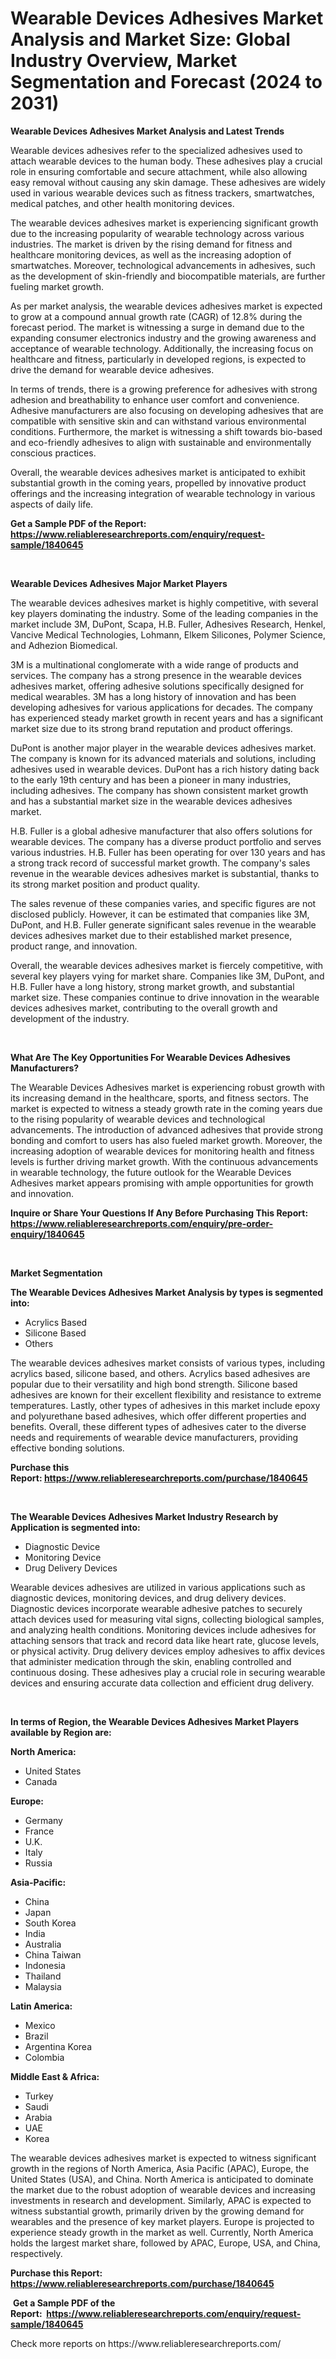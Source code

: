 <p><h1>Wearable Devices Adhesives Market Analysis and Market Size: Global Industry Overview, Market Segmentation and Forecast (2024 to 2031)</h1></p><p><strong>Wearable Devices Adhesives Market Analysis and Latest Trends</strong></p>
<p><p>Wearable devices adhesives refer to the specialized adhesives used to attach wearable devices to the human body. These adhesives play a crucial role in ensuring comfortable and secure attachment, while also allowing easy removal without causing any skin damage. These adhesives are widely used in various wearable devices such as fitness trackers, smartwatches, medical patches, and other health monitoring devices.</p><p>The wearable devices adhesives market is experiencing significant growth due to the increasing popularity of wearable technology across various industries. The market is driven by the rising demand for fitness and healthcare monitoring devices, as well as the increasing adoption of smartwatches. Moreover, technological advancements in adhesives, such as the development of skin-friendly and biocompatible materials, are further fueling market growth.</p><p>As per market analysis, the wearable devices adhesives market is expected to grow at a compound annual growth rate (CAGR) of 12.8% during the forecast period. The market is witnessing a surge in demand due to the expanding consumer electronics industry and the growing awareness and acceptance of wearable technology. Additionally, the increasing focus on healthcare and fitness, particularly in developed regions, is expected to drive the demand for wearable device adhesives.</p><p>In terms of trends, there is a growing preference for adhesives with strong adhesion and breathability to enhance user comfort and convenience. Adhesive manufacturers are also focusing on developing adhesives that are compatible with sensitive skin and can withstand various environmental conditions. Furthermore, the market is witnessing a shift towards bio-based and eco-friendly adhesives to align with sustainable and environmentally conscious practices.</p><p>Overall, the wearable devices adhesives market is anticipated to exhibit substantial growth in the coming years, propelled by innovative product offerings and the increasing integration of wearable technology in various aspects of daily life.</p></p>
<p><strong>Get a Sample PDF of the Report:&nbsp; <a href="https://www.reliableresearchreports.com/enquiry/request-sample/1840645">https://www.reliableresearchreports.com/enquiry/request-sample/1840645</a></strong></p>
<p>&nbsp;</p>
<p><strong>Wearable Devices Adhesives Major Market Players</strong></p>
<p><p>The wearable devices adhesives market is highly competitive, with several key players dominating the industry. Some of the leading companies in the market include 3M, DuPont, Scapa, H.B. Fuller, Adhesives Research, Henkel, Vancive Medical Technologies, Lohmann, Elkem Silicones, Polymer Science, and Adhezion Biomedical.</p><p>3M is a multinational conglomerate with a wide range of products and services. The company has a strong presence in the wearable devices adhesives market, offering adhesive solutions specifically designed for medical wearables. 3M has a long history of innovation and has been developing adhesives for various applications for decades. The company has experienced steady market growth in recent years and has a significant market size due to its strong brand reputation and product offerings.</p><p>DuPont is another major player in the wearable devices adhesives market. The company is known for its advanced materials and solutions, including adhesives used in wearable devices. DuPont has a rich history dating back to the early 19th century and has been a pioneer in many industries, including adhesives. The company has shown consistent market growth and has a substantial market size in the wearable devices adhesives market.</p><p>H.B. Fuller is a global adhesive manufacturer that also offers solutions for wearable devices. The company has a diverse product portfolio and serves various industries. H.B. Fuller has been operating for over 130 years and has a strong track record of successful market growth. The company's sales revenue in the wearable devices adhesives market is substantial, thanks to its strong market position and product quality.</p><p>The sales revenue of these companies varies, and specific figures are not disclosed publicly. However, it can be estimated that companies like 3M, DuPont, and H.B. Fuller generate significant sales revenue in the wearable devices adhesives market due to their established market presence, product range, and innovation.</p><p>Overall, the wearable devices adhesives market is fiercely competitive, with several key players vying for market share. Companies like 3M, DuPont, and H.B. Fuller have a long history, strong market growth, and substantial market size. These companies continue to drive innovation in the wearable devices adhesives market, contributing to the overall growth and development of the industry.</p></p>
<p>&nbsp;</p>
<p><strong>What Are The Key Opportunities For Wearable Devices Adhesives Manufacturers?</strong></p>
<p><p>The Wearable Devices Adhesives market is experiencing robust growth with its increasing demand in the healthcare, sports, and fitness sectors. The market is expected to witness a steady growth rate in the coming years due to the rising popularity of wearable devices and technological advancements. The introduction of advanced adhesives that provide strong bonding and comfort to users has also fueled market growth. Moreover, the increasing adoption of wearable devices for monitoring health and fitness levels is further driving market growth. With the continuous advancements in wearable technology, the future outlook for the Wearable Devices Adhesives market appears promising with ample opportunities for growth and innovation.</p></p>
<p><strong>Inquire or Share Your Questions If Any Before Purchasing This Report: <a href="https://www.reliableresearchreports.com/enquiry/pre-order-enquiry/1840645">https://www.reliableresearchreports.com/enquiry/pre-order-enquiry/1840645</a></strong></p>
<p>&nbsp;</p>
<p><strong>Market Segmentation</strong></p>
<p><strong>The Wearable Devices Adhesives Market Analysis by types is segmented into:</strong></p>
<p><ul><li>Acrylics Based</li><li>Silicone Based</li><li>Others</li></ul></p>
<p><p>The wearable devices adhesives market consists of various types, including acrylics based, silicone based, and others. Acrylics based adhesives are popular due to their versatility and high bond strength. Silicone based adhesives are known for their excellent flexibility and resistance to extreme temperatures. Lastly, other types of adhesives in this market include epoxy and polyurethane based adhesives, which offer different properties and benefits. Overall, these different types of adhesives cater to the diverse needs and requirements of wearable device manufacturers, providing effective bonding solutions.</p></p>
<p><strong>Purchase this Report:&nbsp;<a href="https://www.reliableresearchreports.com/purchase/1840645">https://www.reliableresearchreports.com/purchase/1840645</a></strong></p>
<p>&nbsp;</p>
<p><strong>The Wearable Devices Adhesives Market Industry Research by Application is segmented into:</strong></p>
<p><ul><li>Diagnostic Device</li><li>Monitoring Device</li><li>Drug Delivery Devices</li></ul></p>
<p><p>Wearable devices adhesives are utilized in various applications such as diagnostic devices, monitoring devices, and drug delivery devices. Diagnostic devices incorporate wearable adhesive patches to securely attach devices used for measuring vital signs, collecting biological samples, and analyzing health conditions. Monitoring devices include adhesives for attaching sensors that track and record data like heart rate, glucose levels, or physical activity. Drug delivery devices employ adhesives to affix devices that administer medication through the skin, enabling controlled and continuous dosing. These adhesives play a crucial role in securing wearable devices and ensuring accurate data collection and efficient drug delivery.</p></p>
<p>&nbsp;</p>
<p><strong>In terms of Region, the Wearable Devices Adhesives Market Players available by Region are:</strong></p>
<p>
    <p> <strong> North America: </strong>
        <ul>
            <li>United States</li>
            <li>Canada</li>
        </ul>
        </p> 
    <p> <strong> Europe: </strong>
        <ul>
            <li>Germany</li>
            <li>France</li>
            <li>U.K.</li>
            <li>Italy</li>
            <li>Russia</li>
        </ul>
        </p> 
    <p> <strong> Asia-Pacific: </strong>
        <ul>
            <li>China</li>
            <li>Japan</li>
            <li>South Korea</li>
            <li>India</li>
            <li>Australia</li>
            <li>China Taiwan</li>
            <li>Indonesia</li>
            <li>Thailand</li>
            <li>Malaysia</li>
        </ul>
        </p> 
    <p> <strong> Latin America: </strong>
        <ul>
            <li>Mexico</li>
            <li>Brazil</li>
            <li>Argentina Korea</li>
            <li>Colombia</li>
        </ul>
        </p> 
    <p> <strong> Middle East & Africa: </strong>
        <ul>
            <li>Turkey</li>
            <li>Saudi</li>
            <li>Arabia</li>
            <li>UAE</li>
            <li>Korea</li>
        </ul>
    </p>
    </p>
<p><p>The wearable devices adhesives market is expected to witness significant growth in the regions of North America, Asia Pacific (APAC), Europe, the United States (USA), and China. North America is anticipated to dominate the market due to the robust adoption of wearable devices and increasing investments in research and development. Similarly, APAC is expected to witness substantial growth, primarily driven by the growing demand for wearables and the presence of key market players. Europe is projected to experience steady growth in the market as well. Currently, North America holds the largest market share, followed by APAC, Europe, USA, and China, respectively.</p></p>
<p><strong>Purchase this Report: <a href="https://www.reliableresearchreports.com/purchase/1840645">https://www.reliableresearchreports.com/purchase/1840645</a></strong></p>
<p>&nbsp;<strong>Get a Sample PDF of the Report:&nbsp;&nbsp;<a href="https://www.reliableresearchreports.com/enquiry/request-sample/1840645">https://www.reliableresearchreports.com/enquiry/request-sample/1840645</a></strong></p>
<p><strong></strong></p>
<p>Check more reports on https://www.reliableresearchreports.com/</p>